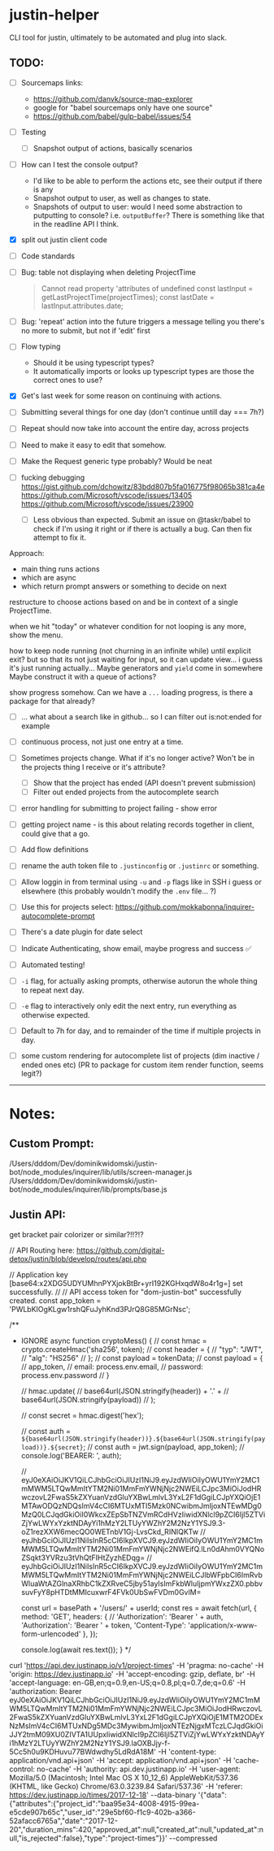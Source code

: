 # justin-helper
CLI tool for justin, ultimately to be automated and plug into slack.


## TODO:

- [ ] Sourcemaps links:
	- https://github.com/danvk/source-map-explorer
	- google for "babel sourcemaps only have one source"
	- https://github.com/babel/gulp-babel/issues/54

- [ ] Testing
	- [ ] Snapshot output of actions, basically scenarios
- [ ] How can I test the console output?
	- I'd like to be able to perform the actions etc, see their output if there is any
	- Snapshot output to user, as well as changes to state.
	- Snapshots of output to user: would I need some abstraction to putputting to console? i.e. `outputBuffer`? There is something like that in the readline API I think.

- [x] split out justin client code

- [ ] Code standards

- [ ] Bug: table not displaying when deleting ProjectTime
	> Cannot read property 'attributes of undefined
	> const lastInput = getLastProjectTime(projectTimes);
	> const lastDate = lastInput.attributes.date;
- [ ] Bug: 'repeat' action into the future triggers a message telling you there's no more to submit, but not if 'edit' first

- [ ] Flow typing
	- Should it be using typescript types?
	- It automatically imports or looks up typescript types are those the correct ones to use?

- [x] Get's last week for some reason on continuing with actions.
- [ ] Submitting several things for one day (don't continue untill day === 7h?)
- [ ] Repeat should now take into account the entire day, across projects
- [ ] Need to make it easy to edit that somehow.

- [ ] Make the Request<T> generic type probably? Would be neat
- [ ] fucking debugging
	https://gist.github.com/dchowitz/83bdd807b5fa016775f98065b381ca4e
	https://github.com/Microsoft/vscode/issues/13405
	https://github.com/Microsoft/vscode/issues/23900
	- [ ] Less obvious than expected. Submit an issue on @taskr/babel to check if I'm using it right or if there is actually a bug. Can then fix attempt to fix it.
	

Approach:
- main thing runs actions
- which are async
- which return prompt answers or something to decide on next

restructure to choose actions based on and be in context of a single ProjectTime.

when we hit "today" or whatever condition for not looping is any more, show the menu.

how to keep node running (not churning in an infinite while) until explicit exit?
but so that its not just waiting for input, so it can update view...
i guess it's just running actually...
Maybe generators and `yield` come in somewhere
Maybe construct it with a queue of actions?

show progress somehow. Can we have a `...` loading progress, is there a package for that already?

- [ ] ... what about a search like in github... so I can filter out is:not:ended for example

- [ ] continuous process, not just one entry at a time.
- [ ] Sometimes projects change. What if it's no longer active? Won't be in the projects thing I receive or it's attribute?
	- [ ] Show that the project has ended (API doesn't prevent submission)
	- [ ] Filter out ended projects from the autocomplete search
- [ ] error handling for submitting to project failing - show error
- [ ] getting project name - is this about relating records together in client, could give that a go.
- [ ] Add flow definitions
- [ ] rename the auth token file to `.justinconfig` or `.justinrc` or something.
- [ ] Allow loggin in from terminal using `-u` and `-p` flags like in SSH i guess or elsewhere (this probably wouldn't modify the `.env` file... ?)
- [ ] Use this for projects select: https://github.com/mokkabonna/inquirer-autocomplete-prompt
- [ ] There's a date plugin for date select
- [ ] Indicate Authenticating, show email, maybe progress and success ✅
- [ ] Automated testing!
- [ ] `-i` flag, for actually asking prompts, otherwise autorun the whole thing to repeat next day.
- [ ] `-e` flag to interactively only edit the next entry, run everything as otherwise expected.
- [ ] Default to 7h for day, and to remainder of the time if multiple projects in day.


- [ ] some custom rendering for autocomplete list of projects (dim inactive / ended ones etc) (PR to package for custom item render function, seems legit?)



---


# Notes:


## Custom Prompt:

/Users/dddom/Dev/dominikwidomski/justin-bot/node_modules/inquirer/lib/utils/screen-manager.js
/Users/dddom/Dev/dominikwidomski/justin-bot/node_modules/inquirer/lib/prompts/base.js

## Justin API: 

get bracket pair colorizer or similar?!!?!?

// API Routing here: https://github.com/digital-detox/justin/blob/develop/routes/api.php

// Application key [base64:x2XDG5UDYUMhnPYXjokBtBr+yrI192KGHxqdW8o4r1g=] set successfully.
// 
// API access token for "dom-justin-bot" successfully created.
const app_token = 'PWLbKIOgKLgw1rshQFuJyhKnd3PJrQ8G85MGrNsc';

/**
 * IGNORE
async function cryptoMess() {
	// const hmac = crypto.createHmac('sha256', token);
	// const header = {
	// 	"typ": "JWT",
	// 	"alg": "HS256"
	// };
	// const payload = tokenData;
	// const payload = {
	// 	app_token,
	// 	email: process.env.email,
	// 	password: process.env.password
	// }

	// hmac.update(
	// 	base64url(JSON.stringify(header)) + '.' +
	// 	base64url(JSON.stringify(payload))
	// );

	// const secret = hmac.digest('hex');

	// const auth = `${base64url(JSON.stringify(header))}.${base64url(JSON.stringify(payload))}.${secret}`;
	// const auth = jwt.sign(payload, app_token);
	// console.log('BEARER: ', auth);

	// eyJ0eXAiOiJKV1QiLCJhbGciOiJIUzI1NiJ9.eyJzdWIiOiIyOWU1YmY2MC1mMWM5LTQwMmItYTM2Ni01MmFmYWNjNjc2NWEiLCJpc3MiOiJodHRwczovL2FwaS5kZXYuanVzdGluYXBwLmlvL3YxL2F1dGgiLCJpYXQiOjE1MTAwODQzNDQsImV4cCI6MTUxMTI5Mzk0NCwibmJmIjoxNTEwMDg0MzQ0LCJqdGkiOiI0WkcxZEpSbTNZVmRCdHVzIiwidXNlcl9pZCI6IjI5ZTViZjYwLWYxYzktNDAyYi1hMzY2LTUyYWZhY2M2NzY1YSJ9.3-oZ1rezXXW6mecQO0WETnbV1Gj-LvsCkd_RINIQKTw
	// eyJhbGciOiJIUzI1NiIsInR5cCI6IkpXVCJ9.eyJzdWIiOiIyOWU1YmY2MC1mMWM5LTQwMmItYTM2Ni01MmFmYWNjNjc2NWEifQ.lLn0dAhm0VYQNoZSqkt3YVRzu3tVhQtFIHtZyzhEDqg=
	// eyJhbGciOiJIUzI1NiIsInR5cCI6IkpXVCJ9.eyJzdWIiOiIyOWU1YmY2MC1mMWM5LTQwMmItYTM2Ni01MmFmYWNjNjc2NWEiLCJlbWFpbCI6ImRvbWluaWtAZGlnaXRhbC1kZXRveC5jby51ayIsImFkbWluIjpmYWxzZX0.pbbvsuvFyY8pHTDtMMIcuxwrF4FVk0UbSwFVDm0GvlM=

	const url = basePath + '/users/' + userId;
	const res = await fetch(url, {
		method: 'GET',
		headers: {
			// 'Authorization': 'Bearer ' + auth, 
			'Authorization': 'Bearer ' + token, 
			'Content-Type': 'application/x-www-form-urlencoded'
		}, 
	});

	console.log(await res.text());
}
 */

curl 'https://api.dev.justinapp.io/v1/project-times' -H 'pragma: no-cache' -H 'origin: https://dev.justinapp.io' -H 'accept-encoding: gzip, deflate, br' -H 'accept-language: en-GB,en;q=0.9,en-US;q=0.8,pl;q=0.7,de;q=0.6' -H 'authorization: Bearer eyJ0eXAiOiJKV1QiLCJhbGciOiJIUzI1NiJ9.eyJzdWIiOiIyOWU1YmY2MC1mMWM5LTQwMmItYTM2Ni01MmFmYWNjNjc2NWEiLCJpc3MiOiJodHRwczovL2FwaS5kZXYuanVzdGluYXBwLmlvL3YxL2F1dGgiLCJpYXQiOjE1MTM2ODExNzMsImV4cCI6MTUxNDg5MDc3MywibmJmIjoxNTEzNjgxMTczLCJqdGkiOiJJY2tmM09XU0ZIVTA1UUpxIiwidXNlcl9pZCI6IjI5ZTViZjYwLWYxYzktNDAyYi1hMzY2LTUyYWZhY2M2NzY1YSJ9.laOXBJjy-f-5Cc5h0u9KDHuvu77BWdwdhy5LdRdA18M' -H 'content-type: application/vnd.api+json' -H 'accept: application/vnd.api+json' -H 'cache-control: no-cache' -H 'authority: api.dev.justinapp.io' -H 'user-agent: Mozilla/5.0 (Macintosh; Intel Mac OS X 10_12_6) AppleWebKit/537.36 (KHTML, like Gecko) Chrome/63.0.3239.84 Safari/537.36' -H 'referer: https://dev.justinapp.io/times/2017-12-18' --data-binary '{"data":{"attributes":{"project_id":"baa95e34-4008-4915-99ea-e5cde907b65c","user_id":"29e5bf60-f1c9-402b-a366-52afacc6765a","date":"2017-12-20","duration_mins":420,"approved_at":null,"created_at":null,"updated_at":null,"is_rejected":false},"type":"project-times"}}' --compressed